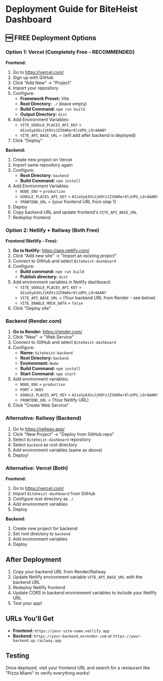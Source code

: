 # Deployment Guide for BiteHeist Dashboard

## 🆓 FREE Deployment Options

### Option 1: Vercel (Completely Free - RECOMMENDED)

**Frontend:**
1. Go to https://vercel.com/
2. Sign up with GitHub
3. Click "Add New" → "Project"
4. Import your repository
5. Configure:
   - **Framework Preset:** Vite
   - **Root Directory:** `./` (leave empty)
   - **Build Command:** `npm run build`
   - **Output Directory:** `dist`
6. Add Environment Variables:
   - `VITE_GOOGLE_PLACES_API_KEY` = `AIzaSyA3UsJjKOYzJZS9ARer6lzUPU_LOrAAABY`
   - `VITE_API_BASE_URL` = (will add after backend is deployed)
7. Click "Deploy"

**Backend:**
1. Create new project on Vercel
2. Import same repository again
3. Configure:
   - **Root Directory:** `backend`
   - **Build Command:** `npm install`
4. Add Environment Variables:
   - `NODE_ENV` = `production`
   - `GOOGLE_PLACES_API_KEY` = `AIzaSyA3UsJjKOYzJZS9ARer6lzUPU_LOrAAABY`
   - `FRONTEND_URL` = (your frontend URL from step 1)
5. Deploy
6. Copy backend URL and update frontend's `VITE_API_BASE_URL`
7. Redeploy frontend

### Option 2: Netlify + Railway (Both Free)

**Frontend (Netlify - Free):**

1. **Go to Netlify:** https://app.netlify.com/
2. Click "Add new site" → "Import an existing project"
3. Connect to GitHub and select `Biteheist-dashboard`
4. Configure:
   - **Build command:** `npm run build`
   - **Publish directory:** `dist`
5. Add environment variables in Netlify dashboard:
   - `VITE_GOOGLE_PLACES_API_KEY` = `AIzaSyA3UsJjKOYzJZS9ARer6lzUPU_LOrAAABY`
   - `VITE_API_BASE_URL` = (Your backend URL from Render - see below)
   - `VITE_ENABLE_MOCK_DATA` = `false`
6. Click "Deploy site"

### Backend (Render.com)

1. **Go to Render:** https://render.com/
2. Click "New" → "Web Service"
3. Connect to GitHub and select `Biteheist-dashboard`
4. Configure:
   - **Name:** `biteheist-backend`
   - **Root Directory:** `backend`
   - **Environment:** `Node`
   - **Build Command:** `npm install`
   - **Start Command:** `npm start`
5. Add environment variables:
   - `NODE_ENV` = `production`
   - `PORT` = `3003`
   - `GOOGLE_PLACES_API_KEY` = `AIzaSyA3UsJjKOYzJZS9ARer6lzUPU_LOrAAABY`
   - `FRONTEND_URL` = (Your Netlify URL)
6. Click "Create Web Service"

### Alternative: Railway (Backend)

1. Go to https://railway.app/
2. Click "New Project" → "Deploy from GitHub repo"
3. Select `Biteheist-dashboard` repository
4. Select `backend` as root directory
5. Add environment variables (same as above)
6. Deploy!

### Alternative: Vercel (Both)

**Frontend:**
1. Go to https://vercel.com/
2. Import `Biteheist-dashboard` from GitHub
3. Configure root directory as `./`
4. Add environment variables
5. Deploy

**Backend:**
1. Create new project for backend
2. Set root directory to `backend`
3. Add environment variables
4. Deploy

## After Deployment

1. Copy your backend URL from Render/Railway
2. Update Netlify environment variable `VITE_API_BASE_URL` with the backend URL
3. Redeploy Netlify frontend
4. Update CORS in backend environment variables to include your Netlify URL
5. Test your app!

## URLs You'll Get

- **Frontend:** `https://your-site-name.netlify.app`
- **Backend:** `https://your-backend.onrender.com` or `https://your-backend.up.railway.app`

## Testing

Once deployed, visit your frontend URL and search for a restaurant like "Pizza Miami" to verify everything works!
